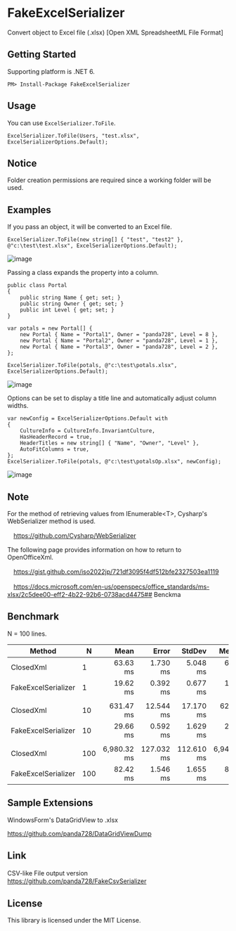 # FakeExcelSerializer
Convert object to Excel file (.xlsx) [Open XML SpreadsheetML File Format]

## Getting Started
Supporting platform is .NET 6.

~~~
PM> Install-Package FakeExcelSerializer
~~~

## Usage
You can use `ExcelSerializer.ToFile`.

~~~
ExcelSerializer.ToFile(Users, "test.xlsx", ExcelSerializerOptions.Default);
~~~

## Notice

Folder creation permissions are required since a working folder will be used.

## Examples

If you pass an object, it will be converted to an Excel file.
~~~
ExcelSerializer.ToFile(new string[] { "test", "test2" }, @"c:\test\test.xlsx", ExcelSerializerOptions.Default);
~~~
![image](https://user-images.githubusercontent.com/16958552/185727609-79b574e8-b40c-46dc-83c9-74b078a1f44a.png)

Passing a class expands the property into a column.
~~~
public class Portal
{
    public string Name { get; set; }
    public string Owner { get; set; }
    public int Level { get; set; }
}

var potals = new Portal[] {
    new Portal { Name = "Portal1", Owner = "panda728", Level = 8 },
    new Portal { Name = "Portal2", Owner = "panda728", Level = 1 },
    new Portal { Name = "Portal3", Owner = "panda728", Level = 2 },
};

ExcelSerializer.ToFile(potals, @"c:\test\potals.xlsx", ExcelSerializerOptions.Default);
~~~
![image](https://user-images.githubusercontent.com/16958552/185727657-3e41dea7-1af4-4a52-99bd-1457f895b564.png)


Options can be set to display a title line and automatically adjust column widths.
~~~
var newConfig = ExcelSerializerOptions.Default with
{
    CultureInfo = CultureInfo.InvariantCulture,
    HasHeaderRecord = true,
    HeaderTitles = new string[] { "Name", "Owner", "Level" },
    AutoFitColumns = true,
};
ExcelSerializer.ToFile(potals, @"c:\test\potalsOp.xlsx", newConfig);
~~~
![image](https://user-images.githubusercontent.com/16958552/185727708-18201283-bb0b-46ba-a413-dbe34c20f3a3.png)


## Note

For the method of retrieving values from IEnumerable\<T\>, Cysharp's WebSerializer method is used.

　https://github.com/Cysharp/WebSerializer
  
The following page provides information on how to return to OpenOfficeXml.

　https://gist.github.com/iso2022jp/721df3095f4df512bfe2327503ea1119

　https://docs.microsoft.com/en-us/openspecs/office_standards/ms-xlsx/2c5dee00-eff2-4b22-92b6-0738acd4475## Benckma

## Benchmark
N = 100 lines.

|              Method |   N |        Mean |      Error |     StdDev |      Median | Ratio | RatioSD |      Gen 0 |      Gen 1 |     Gen 2 |  Allocated |
|-------------------- |---- |------------:|-----------:|-----------:|------------:|------:|--------:|-----------:|-----------:|----------:|-----------:|
|           ClosedXml |   1 |    63.63 ms |   1.730 ms |   5.048 ms |    63.00 ms |  1.00 |    0.00 |  1000.0000 |          - |         - |   5,738 KB |
| FakeExcelSerializer |   1 |    19.62 ms |   0.392 ms |   0.677 ms |    19.53 ms |  0.30 |    0.03 |          - |          - |         - |     126 KB |
|                     |     |             |            |            |             |       |         |            |            |           |            |
|           ClosedXml |  10 |   631.47 ms |  12.544 ms |  17.170 ms |   627.75 ms |  1.00 |    0.00 |  9000.0000 |  1000.0000 |         - |  52,660 KB |
| FakeExcelSerializer |  10 |    29.66 ms |   0.592 ms |   1.629 ms |    29.11 ms |  0.05 |    0.00 |   156.2500 |    31.2500 |         - |     661 KB |
|                     |     |             |            |            |             |       |         |            |            |           |            |
|           ClosedXml | 100 | 6,980.32 ms | 127.032 ms | 112.610 ms | 6,941.43 ms |  1.00 |    0.00 | 91000.0000 | 22000.0000 | 5000.0000 | 513,934 KB |
| FakeExcelSerializer | 100 |    82.42 ms |   1.546 ms |   1.655 ms |    82.30 ms |  0.01 |    0.00 |  1428.5714 |   142.8571 |         - |   6,004 KB |

## Sample Extensions
WindowsForm's DataGridView to .xlsx

https://github.com/panda728/DataGridViewDump

## Link
CSV-like File output version
　https://github.com/panda728/FakeCsvSerializer

## License
This library is licensed under the MIT License.
